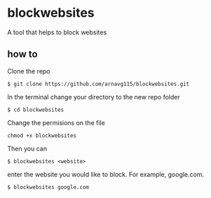 # blockwebsites
A tool that helps to block websites
## how to
Clone the repo
```
$ git clone https://github.com/arnavg115/blockwebsites.git
```
In the terminal change your directory to the new repo folder
```
$ cd blockwebsites
```
Change the permisions on the file
```
chmod +x blockwebsites
```
Then you can
```
$ blockwebsites <website>
```
enter the website you would like to block. For example, google.com.
```
$ blockwebsites google.com
```
